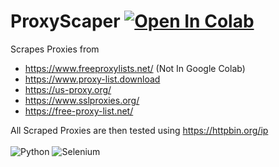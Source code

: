 # ProxyScaper  [![Open In Colab](https://colab.research.google.com/assets/colab-badge.svg)](https://colab.research.google.com/drive/1135lD85xC77tKJ2aRAl2Zvklutvd6H6T?usp=sharing)

Scrapes Proxies from 
 - https://www.freeproxylists.net/ (Not In Google Colab)
 - https://www.proxy-list.download
 - https://us-proxy.org/ 
 - https://www.sslproxies.org/ 
 - https://free-proxy-list.net/ 

All Scraped Proxies are then tested using https://httpbin.org/ip<br><br>
![Python](https://img.shields.io/badge/python-3670A0?style=for-the-badge&logo=python&logoColor=ffdd54)
![Selenium](https://img.shields.io/badge/Selenium-43B02A?style=for-the-badge&logo=Selenium&logoColor=white)

